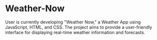 # Weather-Now
User is currently developing "Weather Now," a Weather App using JavaScript, HTML, and CSS. The project aims to provide a user-friendly interface for displaying real-time weather information and forecasts.
